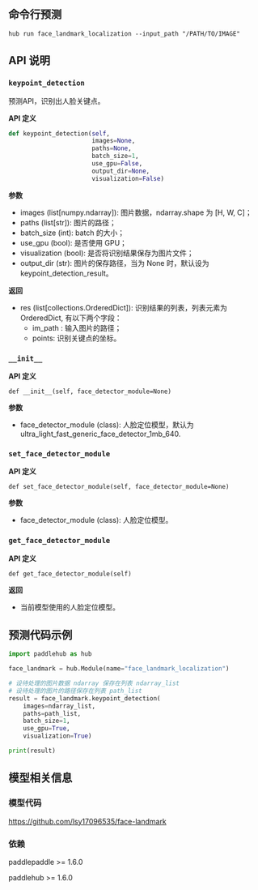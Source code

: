 ## 命令行预测

```
hub run face_landmark_localization --input_path "/PATH/TO/IMAGE"
```

## API 说明

### `keypoint_detection`

预测API，识别出人脸关键点。

**API 定义**


```python
def keypoint_detection(self,
                       images=None,
                       paths=None,
                       batch_size=1,
                       use_gpu=False,
                       output_dir=None,
                       visualization=False)
```

**参数**

* images (list[numpy.ndarray]): 图片数据，ndarray.shape 为 [H, W, C]；
* paths (list[str]): 图片的路径；
* batch\_size (int): batch 的大小；
* use\_gpu (bool): 是否使用 GPU；
* visualization (bool): 是否将识别结果保存为图片文件；
* output\_dir (str): 图片的保存路径，当为 None 时，默认设为keypoint\_detection\_result。

**返回**

* res (list[collections.OrderedDict]): 识别结果的列表，列表元素为 OrderedDict, 有以下两个字段：
    * im\_path : 输入图片的路径；
    * points: 识别关键点的坐标。

### `__init__`

**API 定义**

```
def __init__(self, face_detector_module=None)
```

**参数**

* face\_detector\_module (class): 人脸定位模型，默认为 ultra\_light\_fast\_generic\_face\_detector\_1mb\_640.

### `set_face_detector_module`

**API 定义**

```
def set_face_detector_module(self, face_detector_module=None)
```

**参数**

* face\_detector\_module (class): 人脸定位模型。

### `get_face_detector_module`

**API 定义**

```
def get_face_detector_module(self)
```

**返回**

* 当前模型使用的人脸定位模型。


## 预测代码示例

```python
import paddlehub as hub

face_landmark = hub.Module(name="face_landmark_localization")

# 设待处理的图片数据 ndarray 保存在列表 ndarray_list
# 设待处理的图片的路径保存在列表 path_list
result = face_landmark.keypoint_detection(
    images=ndarray_list,
    paths=path_list,
    batch_size=1,
    use_gpu=True,
    visualization=True)

print(result)
```

## 模型相关信息

### 模型代码

https://github.com/lsy17096535/face-landmark

### 依赖

paddlepaddle >= 1.6.0

paddlehub >= 1.6.0

